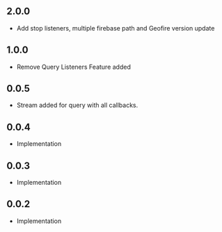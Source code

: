 ## 2.0.0

* Add stop listeners, multiple firebase path and Geofire version update

## 1.0.0

* Remove Query Listeners Feature added

## 0.0.5

* Stream added for query with all callbacks.

## 0.0.4

* Implementation

## 0.0.3

* Implementation

## 0.0.2

* Implementation
